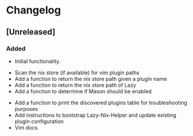 # Changelog

## [Unreleased]

### Added

- Initial functionality. 
 + Scan the nix store (if available) for vim plugin paths
 + Add a function to return the nix store path given a plugin name
 + Add a function to return the nix store path of Lazy
 + Add a function to determine if Mason should be enabled
- Add a function to print the discovered plugins table for troubleshooting purposes
- Add instructions to bootstrap Lazy-Nix-Helper and update existing plugin configuration
- Vim docs
